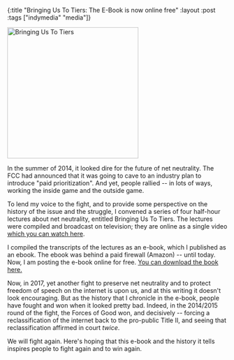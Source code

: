 {:title "Bringing Us To Tiers: The E-Book is now online free"
:layout :post
:tags  ["indymedia" "media"]}

<img src="http://www.szcz.org/img/bringingustotierspicture.png" alt="Bringing Us To Tiers" style="width: 300px;"/>

In the summer of 2014, it looked dire for the future of net neutrality.  The FCC had announced that it was going to cave to an industry plan to 
introduce "paid prioritization".  And yet, people rallied -- in lots of ways, working the inside game and the outside game.

To lend my voice to the fight, and to provide some perspective on the history of the issue and the struggle, I convened a series of four half-hour lectures about net neutrality, entitled Bringing Us To Tiers.  The lectures were compiled and broadcast on television; they are online as a single video [which you can watch here](https://www.youtube.com/watch?v=XS1w9Cc4s4k&t=1s). 

I compiled the transcripts of the lectures as an e-book, which I published as an ebook.  The ebook was behind a paid firewall (Amazon) -- until today.  Now, I am posting the e-book online for free.  [You can download the book here.](http://www.szcz.org/img/Bringing_us_to_tiers_2014.pdf)

Now, in 2017, yet another fight to preserve net neutrality and to protect freedom of speech on the internet is upon us, and at this writing it doesn't look encouraging.  But as the history that I chronicle in the e-book, people have fought and won when it looked pretty bad.  Indeed, in the 2014/2015 round of the fight, the Forces of Good won, and decisively -- forcing a reclassification of the internet back to the pro-public Title II, and seeing that reclassification affirmed in court _twice_.

We will fight again.  Here's hoping that this e-book and the history it tells inspires people to fight again and to win again.
